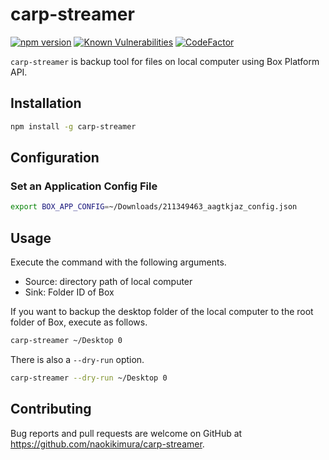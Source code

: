 # carp-streamer

[![npm version](https://badge.fury.io/js/carp-streamer.svg)](https://badge.fury.io/js/carp-streamer)
[![Known Vulnerabilities](https://snyk.io//test/github/naokikimura/carp-streamer/badge.svg?targetFile=package.json)](https://snyk.io//test/github/naokikimura/carp-streamer?targetFile=package.json)
[![CodeFactor](https://www.codefactor.io/repository/github/naokikimura/carp-streamer/badge/master)](https://www.codefactor.io/repository/github/naokikimura/carp-streamer/overview/master)

`carp-streamer` is backup tool for files on local computer using Box Platform API.

## Installation

```bash
npm install -g carp-streamer
```

## Configuration

### Set an Application Config File

```bash
export BOX_APP_CONFIG=~/Downloads/211349463_aagtkjaz_config.json
```

## Usage

Execute the command with the following arguments.
- Source: directory path of local computer
- Sink: Folder ID of Box

If you want to backup the desktop folder of the local computer to the root folder of Box, execute as follows.

```bash
carp-streamer ~/Desktop 0
```

There is also a `--dry-run` option.

```bash
carp-streamer --dry-run ~/Desktop 0
```

## Contributing

Bug reports and pull requests are welcome on GitHub at https://github.com/naokikimura/carp-streamer.
